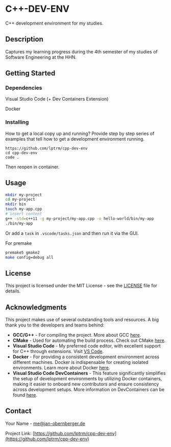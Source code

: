 # C++-DEV-ENV

C++ development environment for my studies.

## Description

Captures my learning progress during the 4th semester of my studies of Software Engineering at the HHN.

## Getting Started

### Dependencies

Visual Studio Code (+ Dev Containers Extension)

Docker

### Installing

How to get a local copy up and running? Provide step by step series of examples that tell how to get a development environment running.

```
https://github.com/lptrm/cpp-dev-env
cd cpp-dev-env
code .
```

Then reopen in container.

## Usage

```bash
mkdir my-project
cd my-project
mkdir bin
touch my-app.cpp
# insert content
g++ -std=c++11 -g my-project/my-app.cpp -o hello-world/bin/my-app
./bin/my-app
```

Or add a `task` in `.vscode/tasks.json` and then run it via the GUI.

For premake
```bash
premake5 gmake2
make config=debug all
```

## License

This project is licensed under the MIT License - see the [LICENSE](LICENSE) file for details.

## Acknowledgments

This project makes use of several outstanding tools and resources. A big thank you to the developers and teams behind:

- **GCC/G++** - For compiling the project. More about GCC [here](https://gcc.gnu.org/).
- **CMake** - Used for automating the build process. Check out CMake [here](https://cmake.org/).
- **Visual Studio Code** - My preferred code editor, with excellent support for C++ through extensions. Visit [VS Code](https://code.visualstudio.com/).
- **Docker** - For providing a consistent development environment across different machines. Docker is indispensable for creating isolated environments. Learn more about Docker [here](https://www.docker.com/).
- **Visual Studio Code DevContainers** - This feature significantly simplifies the setup of development environments by utilizing Docker containers, making it easier to onboard new contributors and ensure consistency across development setups. More information on DevContainers can be found [here](https://code.visualstudio.com/docs/remote/containers).

## Contact

Your Name - [me@jan-obernberger.de](mailto:me@jan-obernberger.de)

Project Link: [https://github.com/lptrm/cpp-dev-env](https://github.com/lptrm/cpp-dev-env)